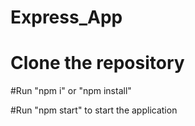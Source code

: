 # Express_App

# Clone the repository
#Run "npm i" or "npm install"

#Run "npm start" to start the application 

